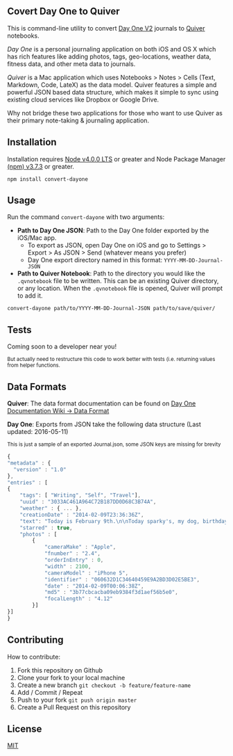 ## Covert Day One to Quiver

This is command-line utility to convert [Day One V2](http://dayoneapp.com) journals to [Quiver](http://happenapps.com/#quiver) notebooks.

*Day One* is a personal journaling application on both iOS and OS X which has rich features like adding photos, tags, geo-locations, weather data, fitness data, and other meta data to journals.

*Quiver* is a Mac application which uses Notebooks > Notes > Cells (Text, Markdown, Code, LateX) as the data model. Quiver features a simple and powerful JSON based data structure, which makes it simple to sync using existing cloud services like Dropbox or Google Drive.

Why not bridge these two applications for those who want to use Quiver as their primary note-taking & journaling application.

## Installation

Installation requires [Node v4.0.0 LTS](https://nodejs.org/en/) or greater and Node Package Manager [(npm) v3.7.3](https://www.npmjs.com) or greater.

```
npm install convert-dayone
```

## Usage

Run the command `convert-dayone` with two arguments:

- **Path to Day One JSON**: Path to the Day One folder exported by the iOS/Mac app.
    - To export as JSON, open Day One on iOS and go to Settings > Export > As JSON > Send (whatever means you prefer)
    - Day One export directory named in this format: `YYYY-MM-DD-Journal-JSON`
- **Path to Quiver Notebook**: Path to the directory you would like the `.qvnotebook` file to be written. This can be an existing Quiver directory, or any location. When the `.qvnotebook` file is opened, Quiver will prompt to add it.

```
convert-dayone path/to/YYYY-MM-DD-Journal-JSON path/to/save/quiver/
```

## Tests

Coming soon to a developer near you!

<small>But actually need to restructure this code to work better with tests (i.e. returning values from helper functions.</small>

## Data Formats
**Quiver**: The data format documentation can be found on [Day One Documentation Wiki -> Data Format](https://github.com/HappenApps/Quiver/wiki/Quiver-Data-Format)

**Day One**: Exports from JSON take the following data structure (Last updated: 2016-05-11)

<small>This is just a sample of an exported Journal.json, some JSON keys are missing for brevity</small>

```js
{
"metadata" : {
  "version" : "1.0"
},
"entries" : [
{
    "tags": [ "Writing", "Self", "Travel"],
    "uuid" : "3033AC461A964C72B187DD0D68C3B74A",
    "weather" : { ... },
    "creationDate" : "2014-02-09T23:36:36Z",
    "text": "Today is February 9th.\n\nToday sparky's, my dog, birthday! ... ",
    "starred" : true,
    "photos" : [
        {
            "cameraMake" : "Apple",
            "fnumber" : "2.4",
            "orderInEntry" : 0,
            "width" : 2100,
            "cameraModel" : "iPhone 5",
            "identifier" : "060632D1C34640459E9A2BD3D02E5BE3",
            "date" : "2014-02-09T00:06:38Z",
            "md5" : "3b77cbcacba09eb9384f3d1aef56b5e0",
            "focalLength" : "4.12"
        }]
}]
}
```


## Contributing

How to contribute:

1. Fork this repository on Github
2. Clone your fork to your local machine
3. Create a new branch `git checkout -b feature/feature-name`
4. Add / Commit / Repeat
5. Push to your fork  `git push origin master`
6. Create a Pull Request on this repository


## License

[MIT](./LICENSE.md)
